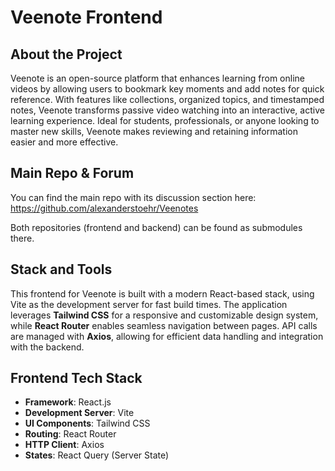 # Veenote Frontend

## About the Project

Veenote is an open-source platform that enhances learning from online videos by allowing users to bookmark key moments and add notes for
quick reference. With features like collections, organized topics, and timestamped notes, Veenote transforms passive video watching into an
interactive, active learning experience. Ideal for students, professionals, or anyone looking to master new skills, Veenote makes reviewing
and retaining information easier and more effective.

## Main Repo & Forum
You can find the main repo with its discussion section here:
https://github.com/alexanderstoehr/Veenotes

Both repositories (frontend and backend) can be found as submodules there.

## Stack and Tools

This frontend for Veenote is built with a modern React-based stack, using Vite as the development server for fast build times. The
application leverages **Tailwind CSS** for a responsive and customizable design system, while **React Router** enables seamless navigation
between pages. API calls are managed with **Axios**, allowing for efficient data handling and integration with the backend.

## Frontend Tech Stack

- **Framework**: React.js
- **Development Server**: Vite
- **UI Components**: Tailwind CSS
- **Routing**: React Router
- **HTTP Client**: Axios
- **States**: React Query (Server State)
  
